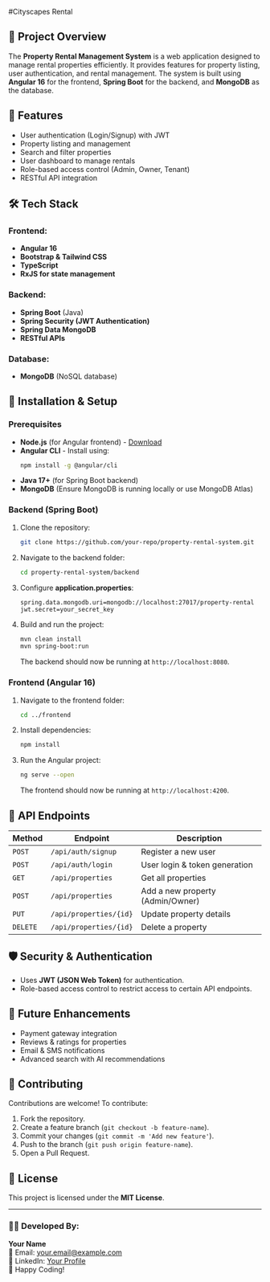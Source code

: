 #Cityscapes Rental

## 📌 Project Overview
The **Property Rental Management System** is a web application designed to manage rental properties efficiently. It provides features for property listing, user authentication, and rental management. The system is built using **Angular 16** for the frontend, **Spring Boot** for the backend, and **MongoDB** as the database.

## 🚀 Features
- User authentication (Login/Signup) with JWT
- Property listing and management
- Search and filter properties
- User dashboard to manage rentals
- Role-based access control (Admin, Owner, Tenant)
- RESTful API integration

## 🛠️ Tech Stack
### Frontend:
- **Angular 16**
- **Bootstrap & Tailwind CSS**
- **TypeScript**
- **RxJS for state management**

### Backend:
- **Spring Boot** (Java)
- **Spring Security (JWT Authentication)**
- **Spring Data MongoDB**
- **RESTful APIs**

### Database:
- **MongoDB** (NoSQL database)

## 🔧 Installation & Setup
### Prerequisites
- **Node.js** (for Angular frontend) - [Download](https://nodejs.org/)
- **Angular CLI** - Install using:
  ```sh
  npm install -g @angular/cli
  ```
- **Java 17+** (for Spring Boot backend)
- **MongoDB** (Ensure MongoDB is running locally or use MongoDB Atlas)

### Backend (Spring Boot)
1. Clone the repository:
   ```sh
   git clone https://github.com/your-repo/property-rental-system.git
   ```
2. Navigate to the backend folder:
   ```sh
   cd property-rental-system/backend
   ```
3. Configure **application.properties**:
   ```properties
   spring.data.mongodb.uri=mongodb://localhost:27017/property-rental
   jwt.secret=your_secret_key
   ```
4. Build and run the project:
   ```sh
   mvn clean install
   mvn spring-boot:run
   ```
   The backend should now be running at `http://localhost:8080`.

### Frontend (Angular 16)
1. Navigate to the frontend folder:
   ```sh
   cd ../frontend
   ```
2. Install dependencies:
   ```sh
   npm install
   ```
3. Run the Angular project:
   ```sh
   ng serve --open
   ```
   The frontend should now be running at `http://localhost:4200`.

## 🔗 API Endpoints
| Method | Endpoint | Description |
|--------|---------|-------------|
| `POST` | `/api/auth/signup` | Register a new user |
| `POST` | `/api/auth/login` | User login & token generation |
| `GET` | `/api/properties` | Get all properties |
| `POST` | `/api/properties` | Add a new property (Admin/Owner) |
| `PUT` | `/api/properties/{id}` | Update property details |
| `DELETE` | `/api/properties/{id}` | Delete a property |

## 🛡 Security & Authentication
- Uses **JWT (JSON Web Token)** for authentication.
- Role-based access control to restrict access to certain API endpoints.

## 📌 Future Enhancements
- Payment gateway integration
- Reviews & ratings for properties
- Email & SMS notifications
- Advanced search with AI recommendations

## 🤝 Contributing
Contributions are welcome! To contribute:
1. Fork the repository.
2. Create a feature branch (`git checkout -b feature-name`).
3. Commit your changes (`git commit -m 'Add new feature'`).
4. Push to the branch (`git push origin feature-name`).
5. Open a Pull Request.

## 📜 License
This project is licensed under the **MIT License**.

---
### 👨‍💻 Developed By:
**Your Name**  
📧 Email: your.email@example.com  
🔗 LinkedIn: [Your Profile](https://linkedin.com/in/yourprofile)  
🚀 Happy Coding!

